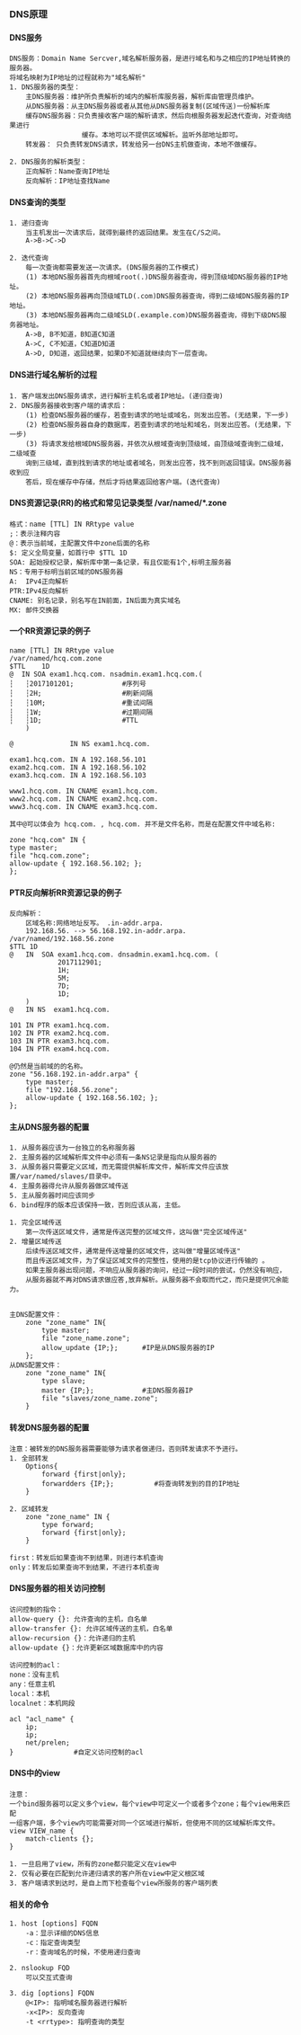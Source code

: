 ### DNS原理
#### DNS服务
    DNS服务：Domain Name Sercver,域名解析服务器，是进行域名和与之相应的IP地址转换的服务器。 
    将域名映射为IP地址的过程就称为"域名解析"
    1. DNS服务器的类型：
        主DNS服务器：维护所负责解析的域内的解析库服务器，解析库由管理员维护。
        从DNS服务器：从主DNS服务器或者从其他从DNS服务器复制(区域传送)一份解析库  
        缓存DNS服务器：只负责接收客户端的解析请求，然后向根服务器发起迭代查询，对查询结果进行
                      缓存。本地可以不提供区域解析。监听外部地址即可。
        转发器： 只负责转发DNS请求，转发给另一台DNS主机做查询，本地不做缓存。

    2. DNS服务的解析类型：
        正向解析：Name查询IP地址
        反向解析：IP地址查找Name

#### DNS查询的类型 
    1. 递归查询 
        当主机发出一次请求后，就得到最终的返回结果。发生在C/S之间。
        A->B->C->D

    2. 迭代查询  
        每一次查询都需要发送一次请求。(DNS服务器的工作模式)
        (1) 本地DNS服务器首先向根域root(.)DNS服务器查询，得到顶级域DNS服务器的IP地址。
        (2) 本地DNS服务器再向顶级域TLD(.com)DNS服务器查询，得到二级域DNS服务器的IP地址。
        (3) 本地DNS服务器再向二级域SLD(.example.com)DNS服务器查询，得到下级DNS服务器地址。
        A->B, B不知道，B知道C知道
        A->C, C不知道，C知道D知道
        A->D, D知道，返回结果，如果D不知道就继续向下一层查询。
        
#### DNS进行域名解析的过程  
    1. 客户端发出DNS服务请求，进行解析主机名或者IP地址。(递归查询)
    2. DNS服务器接收到客户端的请求后：
        (1) 检查DNS服务器的缓存，若查到请求的地址或域名，则发出应答。(无结果，下一步)
        (2) 检查DNS服务器自身的数据库，若查到请求的地址和域名，则发出应答。(无结果，下一步)
        (3) 将请求发给根域DNS服务器，并依次从根域查询到顶级域，由顶级域查询到二级域，二级域查
        询到三级域，直到找到请求的地址或者域名，则发出应答，找不到则返回错误。DNS服务器收到应
        答后，现在缓存中存储，然后才将结果返回给客户端。(迭代查询)

#### DNS资源记录(RR)的格式和常见记录类型 /var/named/*.zone
    格式：name [TTL] IN RRtype value 
    ;：表示注释内容
    @：表示当前域，主配置文件中zone后面的名称 
    $: 定义全局变量，如首行中 $TTL 1D
    SOA: 起始授权记录，解析库中第一条记录，有且仅能有1个,标明主服务器
    NS：专用于标明当前区域的DNS服务器
    A:  IPv4正向解析
    PTR:IPv4反向解析
    CNAME: 别名记录，别名写在IN前面，IN后面为真实域名
    MX: 邮件交换器

#### 一个RR资源记录的例子
    name [TTL] IN RRtype value 
    /var/named/hcq.com.zone
    $TTL    1D 
    @  IN SOA exam1.hcq.com. nsadmin.exam1.hcq.com.(
    ┆   ┆2017101201;            #序列号
    ┆   ┆2H;                    #刷新间隔
    ┆   ┆10M;                   #重试间隔
    ┆   ┆1W;                    #过期间隔
    ┆   ┆1D;                    #TTL
        )
 
    @              IN NS exam1.hcq.com.

    exam1.hcq.com. IN A 192.168.56.101
    exam2.hcq.com. IN A 192.168.56.102
    exam3.hcq.com. IN A 192.168.56.103
 
    www1.hcq.com. IN CNAME exam1.hcq.com.
    www2.hcq.com. IN CNAME exam2.hcq.com.
    www3.hcq.com. IN CNAME exam3.hcq.com.

    其中@可以体会为 hcq.com. , hcq.com. 并不是文件名称，而是在配置文件中域名称:

    zone "hcq.com" IN {
    type master;
    file "hcq.com.zone";
    allow-update { 192.168.56.102; };  
    };

#### PTR反向解析RR资源记录的例子
    反向解析：
        区域名称:网络地址反写。 .in-addr.arpa.
        192.168.56. --> 56.168.192.in-addr.arpa.
    /var/named/192.168.56.zone 
    $TTL 1D
    @   IN  SOA exam1.hcq.com. dnsadmin.exam1.hcq.com. (
                2017112901;
                1H; 
                5M; 
                7D; 
                1D; 
        )
    @   IN NS  exam1.hcq.com.

    101 IN PTR exam1.hcq.com.
    102 IN PTR exam2.hcq.com.
    103 IN PTR exam3.hcq.com.
    104 IN PTR exam4.hcq.com.

    @仍然是当前域的的名称。
    zone "56.168.192.in-addr.arpa" {
        type master;
        file "192.168.56.zone";
        allow-update { 192.168.56.102; };
    };    

#### 主从DNS服务器的配置   
    1. 从服务器应该为一台独立的名称服务器
    2. 主服务器的区域解析库文件中必须有一条NS记录是指向从服务器的  
    3. 从服务器只需要定义区域，而无需提供解析库文件，解析库文件应该放置/var/named/slaves/目录中。
    4. 主服务器得允许从服务器做区域传送
    5. 主从服务器时间应该同步
    6. bind程序的版本应该保持一致，否则应该从高，主低。

    1. 完全区域传送 
        第一次传送区域文件，通常是传送完整的区域文件，这叫做"完全区域传送"
    2. 增量区域传送 
        后续传送区域文件，通常是传送增量的区域文件，这叫做"增量区域传送"
        而且传送区域文件，为了保证区域文件的完整性，使用的是tcp协议进行传输的 。
        如果主服务器出现问题，不响应从服务器的询问，经过一段时间的尝试，仍然没有响应，
        从服务器就不再对DNS请求做应答,放弃解析。从服务器不会取而代之，而只是提供冗余能力。
    

    主DNS配置文件：
        zone "zone_name" IN{
            type master;
            file "zone_name.zone";
            allow_update {IP;};      #IP是从DNS服务器的IP
        };
    从DNS配置文件：
        zone "zone_name" IN{
            type slave;
            master {IP;};            #主DNS服务器IP
            file "slaves/zone_name.zone";
        }
    
#### 转发DNS服务器的配置
    注意：被转发的DNS服务器需要能够为请求者做递归，否则转发请求不予进行。
    1. 全部转发
        Options{
            forward {first|only};
            forwardders {IP;};          #将查询转发到的目的IP地址
        }
    
    2. 区域转发 
        zone "zone_name" IN {
            type forward;
            forward {first|only};
        }

    first：转发后如果查询不到结果，则进行本机查询 
    only：转发后如果查询不到结果，不进行本机查询  

#### DNS服务器的相关访问控制
    访问控制的指令：
    allow-query {}: 允许查询的主机，白名单 
    allow-transfer {}: 允许区域传送的主机，白名单 
    allow-recursion {}：允许递归的主机
    allow-update {}：允许更新区域数据库中的内容  

    访问控制的acl：
    none：没有主机
    any：任意主机
    local：本机 
    localnet：本机网段 

    acl "acl_name" {        
        ip;
        ip;
        net/prelen;
    }               #自定义访问控制的acl


#### DNS中的view
    注意：
    一个bind服务器可以定义多个view，每个view中可定义一个或者多个zone；每个view用来匹配
    一组客户端，多个view内可能需要对同一个区域进行解析，但使用不同的区域解析库文件。
    view VIEW_name {
        match-clients {};
    }

    1. 一旦启用了view，所有的zone都只能定义在view中 
    2. 仅有必要在匹配到允许递归请求的客户所在view中定义根区域 
    3. 客户端请求到达时，是自上而下检查每个view所服务的客户端列表  

#### 相关的命令
    1. host [options] FQDN
        -a：显示详细的DNS信息
        -c：指定查询类型
        -r：查询域名的时候，不使用递归查询 
    
    2. nslookup FQD
        可以交互式查询

    3. dig [options] FQDN
        @<IP>: 指明域名服务器进行解析
        -x<IP>: 反向查询
        -t <rrtype>: 指明查询的类型

